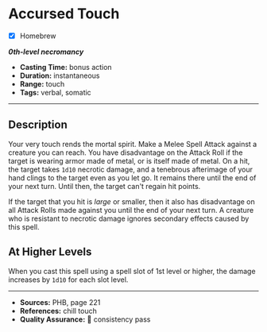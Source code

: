 # Accursed Touch
- [x] Homebrew

***0th-level necromancy***
- **Casting Time:** bonus action
- **Duration:** instantaneous
- **Range:** touch
- **Tags:** verbal, somatic

---

## Description
Your very touch rends the mortal spirit.
Make a Melee Spell Attack against a creature you can reach.
You have disadvantage on the Attack Roll if the target is wearing armor made of metal, or is itself made of metal.
On a hit, the target takes `1d10` necrotic damage, and a tenebrous afterimage of your hand clings to the target even as you let go.
It remains there until the end of your next turn.
Until then, the target can't regain hit points.

If the target that you hit is *large* or smaller, then it also has disadvantage on all Attack Rolls made against you until the end of your next turn.
A creature who is resistant to necrotic damage ignores secondary effects caused by this spell.

## At Higher Levels
When you cast this spell using a spell slot of 1st level or higher, the damage increases by `1d10` for each slot level.

---

- **Sources:** PHB, page 221
- **References:** chill touch
- **Quality Assurance:** :star2: consistency pass
